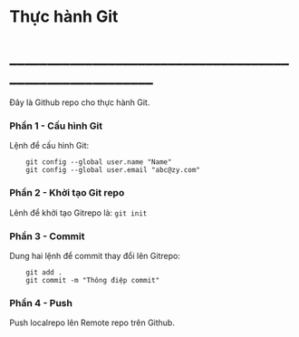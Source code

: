 #  Thực hành Git
# ________________________________________________________

Đây là Github repo cho thực hành Git.

### Phần 1 - Cấu hình Git

Lệnh để cấu hình Git:
```
    git config --global user.name "Name"
    git config --global user.email "abc@zy.com"
```    

### Phần 2 - Khởi tạo Git repo

Lênh để khởi tạo Gitrepo là: `git init`

### Phần 3 - Commit

Dung hai lệnh để commit thay đổi lên Gitrepo:
```
    git add .
    git commit -m "Thông điệp commit"
```    

### Phần 4 - Push

Push localrepo lên Remote repo trên Github.
